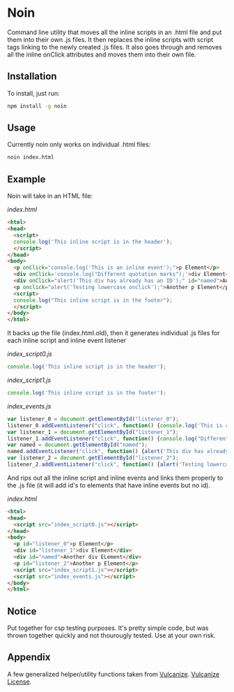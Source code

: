 # Noin
Command line utility that moves all the inline scripts in an .html file and put them into their own .js files. It then replaces the inline scripts with script tags linking to the newly created .js files. It also goes through and removes all the inline onClick attributes and moves them into their own file.

## Installation
To install, just run:
```bash
npm install -g noin
```

## Usage
Currently noin only works on individual .html files:
```bash
noin index.html
```
## Example
Noin will take in an HTML file:

*index.html*
```html
<html>
<head>
  <script>
  console.log('This inline script is in the header');
  </script>
</head>
<body>
  <p onClick="console.log('This is an inline event');">p Element</p>
  <div onClick='console.log("Different quotation marks");'>div Element</div>
  <div onClick="alert('This div has already has an ID');" id="named">Another div ELement</div>
  <p onclick="alert('Testing lowercase onclick');">Another p Element</p>
  <script>
  console.log("This inline script is in the footer");
  </script>
</body>
</html>
```
It backs up the file (index.html.old), then it generates individual .js files for each inline script and inline event listener

*index_script0.js*
```javascript
console.log('This inline script is in the header');
```
*index_script1.js*
```javascript
console.log('This inline script is in the footer');
```
*index_events.js*
```javascript
var listener_0 = document.getElementById("listener_0");
listener_0.addEventListener("click", function() {console.log('This is an inline event');}, false);
var listener_1 = document.getElementById("listener_1");
listener_1.addEventListener("click", function() {console.log("Different quotation marks");}, false);
var named = document.getElementById("named");
named.addEventListener("click", function() {alert('This div has already has an ID');}, false);
var listener_2 = document.getElementById("listener_2");
listener_2.addEventListener("click", function() {alert('Testing lowercase onclick');}, false);
```
And rips out all the inline script and inline events and links them properly to the .js file (it will add id's to elements that have inline events but no id).

*index.html*
```html
<html>
<head>
  <script src="index_script0.js"></script>
</head>
<body>
  <p id="listener_0">p Element</p>
  <div id="listener_1">div Element</div>
  <div id="named">Another div ELement</div>
  <p id="listener_2">Another p Element</p>
  <script src="index_script1.js"></script>
  <script src="index_events.js"></script>
</body>
</html>
```

## Notice
Put together for csp testing purposes. It's pretty simple code, but was thrown together quickly and not thourougly tested. Use at your own risk.

## Appendix
A few generalized helper/utility functions taken from [Vulcanize](https://github.com/Polymer/vulcanize). [Vulcanize License](http://polymer.github.io/LICENSE.txt).
